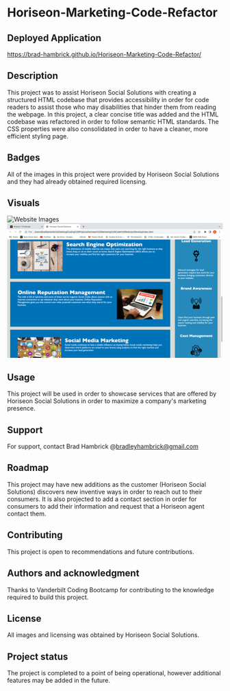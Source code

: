 # Horiseon-Marketing-Code-Refactor

## Deployed Application
https://brad-hambrick.github.io/Horiseon-Marketing-Code-Refactor/

## Description
This project was to assist Horiseon Social Solutions with creating a structured HTML codebase that provides accessibility in order for code readers to assist those who may disabilities that hinder them from reading the webpage.  In this project, a clear concise title was added and the HTML codebase was refactored in order to follow semantic HTML standards.  The CSS properties were also consolidated in order to have a cleaner, more efficient styling page.  

## Badges
All of the images in this project were provided by Horiseon Social Solutions and they had already obtained required licensing.

## Visuals
![Website Images](./Develop/assets/images/topscreen.png)
![Website Images](./Develop/assets/images/middlescreen.png)

## Usage
This project will be used in order to showcase services that are offered by Horiseon Social Solutions in order to maximize a company's marketing presence.

## Support
For support, contact Brad Hambrick @bradleyhambrick@gmail.com

## Roadmap
This project may have new additions as the customer (Horiseon Social Solutions) discovers new inventive ways in order to reach out to their consumers.  It is also projected to add a contact section in order for consumers to add their information and request that a Horiseon agent contact them.

## Contributing
This project is open to recommendations and future contributions.

## Authors and acknowledgment
Thanks to Vanderbilt Coding Bootcamp for contributing to the knowledge required to build this project.

## License
All images and licensing was obtained by Horiseon Social Solutions.

## Project status
The project is completed to a point of being operational, however additional features may be added in the future.  